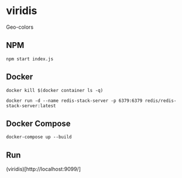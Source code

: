 # viridis
Geo-colors

## NPM
```
npm start index.js
```
## Docker
```
docker kill $(docker container ls -q)
```
```
docker run -d --name redis-stack-server -p 6379:6379 redis/redis-stack-server:latest
```
## Docker Compose
```
docker-compose up --build
```
## Run
(viridis)[http://localhost:9099/]